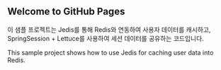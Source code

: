 ## Welcome to GitHub Pages

이 샘플 프로젝트는 Jedis를 통해 Redis와 연동하여 사용자 데이터를 캐시하고, SpringSession + Lettuce를 사용하여 세션 데이터를 공유하는 코드입니다.

This sample project shows how to use Jedis for caching user data into Redis.

